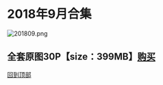 # 2018年9月合集
![201809.png](https://www.nsaimg.com/2020/04/02/5e85ad2ba0db4.png)
## 全套原图30P【size：399MB】[购买]()<br>
[回到顶部](#readme)

